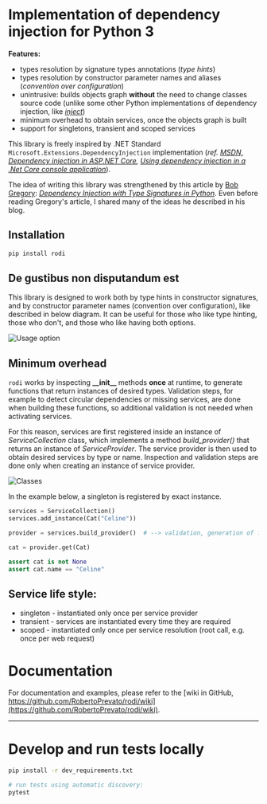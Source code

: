 # Implementation of dependency injection for Python 3

**Features:**
* types resolution by signature types annotations (_type hints_)
* types resolution by constructor parameter names and aliases (_convention over configuration_)
* unintrusive: builds objects graph **without** the need to change classes source code (unlike some other Python implementations of dependency injection, like _[inject](https://pypi.org/project/Inject/)_)
* minimum overhead to obtain services, once the objects graph is built
* support for singletons, transient and scoped services

This library is freely inspired by .NET Standard `Microsoft.Extensions.DependencyInjection` implementation (_ref. [MSDN, Dependency injection in ASP.NET Core](https://docs.microsoft.com/en-us/aspnet/core/fundamentals/dependency-injection?view=aspnetcore-2.1), [Using dependency injection in a .Net Core console application](https://andrewlock.net/using-dependency-injection-in-a-net-core-console-application/)_).

The idea of writing this library was strengthened by this article by [Bob Gregory](https://twitter.com/bob_the_mighty): _[Dependency Injection with Type Signatures in Python](https://io.made.com/dependency-injection-with-type-signatures-in-python/)_. Even before reading Gregory's article, I shared many of the ideas he described in his blog.

## Installation

```bash
pip install rodi
```

## De gustibus non disputandum est
This library is designed to work both by type hints in constructor signatures, and by constructor parameter names (convention over configuration), like described in below diagram. It can be useful for those who like type hinting, those who don't, and those who like having both options.

![Usage option](https://raw.githubusercontent.com/RobertoPrevato/rodi/master/documentation/rodi-design-taste.png "Usage option")

## Minimum overhead
`rodi` works by inspecting __&#95;&#95;init&#95;&#95;__ methods **once** at runtime, to generate functions that return instances of desired types. Validation steps, for example to detect circular dependencies or missing services, are done when building these functions, so additional validation is not needed when activating services.

For this reason, services are first registered inside an instance of _ServiceCollection_ class, which implements a method _build&#95;provider()_ that returns an instance of _ServiceProvider_. The service provider is then used to obtain desired services by type or name. Inspection and validation steps are done only when creating an instance of service provider.

![Classes](https://raw.githubusercontent.com/RobertoPrevato/rodi/master/documentation/classes.png "Classes")

In the example below, a singleton is registered by exact instance.

```python
services = ServiceCollection()
services.add_instance(Cat("Celine"))

provider = services.build_provider()  # --> validation, generation of functions

cat = provider.get(Cat)

assert cat is not None
assert cat.name == "Celine"
```

## Service life style:
* singleton - instantiated only once per service provider
* transient - services are instantiated every time they are required
* scoped - instantiated only once per service resolution (root call, e.g. once per web request)

# Documentation
For documentation and examples, please refer to the [wiki in GitHub, https://github.com/RobertoPrevato/rodi/wiki](https://github.com/RobertoPrevato/rodi/wiki).

---

# Develop and run tests locally
```bash
pip install -r dev_requirements.txt

# run tests using automatic discovery:
pytest
```

